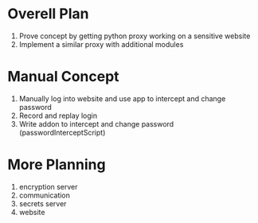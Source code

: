 # Overell Plan
1. Prove concept by getting python proxy working on a sensitive website
2. Implement a similar proxy with additional modules

# Manual Concept
1. Manually log into website and use app to intercept and change password
2. Record and replay login
3. Write addon to intercept and change password (passwordInterceptScript)

# More Planning
1. encryption server
2. communication
3. secrets server
4. website
